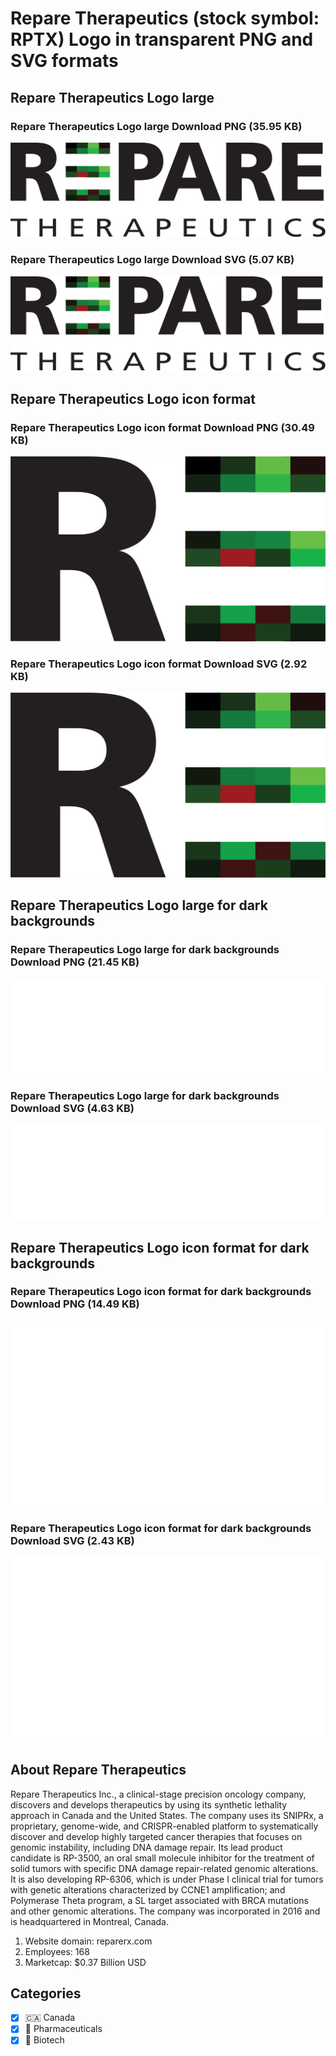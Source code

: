# Repare Therapeutics (stock symbol: RPTX) Logo in transparent PNG and SVG formats

## Repare Therapeutics Logo large

### Repare Therapeutics Logo large Download PNG (35.95 KB)

![Repare Therapeutics Logo large Download PNG (35.95 KB)](/img/orig/RPTX_BIG-71c72c1d.png)

### Repare Therapeutics Logo large Download SVG (5.07 KB)

![Repare Therapeutics Logo large Download SVG (5.07 KB)](/img/orig/RPTX_BIG-49fd29fc.svg)

## Repare Therapeutics Logo icon format

### Repare Therapeutics Logo icon format Download PNG (30.49 KB)

![Repare Therapeutics Logo icon format Download PNG (30.49 KB)](/img/orig/RPTX-46ebc2b5.png)

### Repare Therapeutics Logo icon format Download SVG (2.92 KB)

![Repare Therapeutics Logo icon format Download SVG (2.92 KB)](/img/orig/RPTX-7c95b608.svg)

## Repare Therapeutics Logo large for dark backgrounds

### Repare Therapeutics Logo large for dark backgrounds Download PNG (21.45 KB)

![Repare Therapeutics Logo large for dark backgrounds Download PNG (21.45 KB)](/img/orig/RPTX_BIG.D-da264207.png)

### Repare Therapeutics Logo large for dark backgrounds Download SVG (4.63 KB)

![Repare Therapeutics Logo large for dark backgrounds Download SVG (4.63 KB)](/img/orig/RPTX_BIG.D-a299685f.svg)

## Repare Therapeutics Logo icon format for dark backgrounds

### Repare Therapeutics Logo icon format for dark backgrounds Download PNG (14.49 KB)

![Repare Therapeutics Logo icon format for dark backgrounds Download PNG (14.49 KB)](/img/orig/RPTX.D-81fb44cb.png)

### Repare Therapeutics Logo icon format for dark backgrounds Download SVG (2.43 KB)

![Repare Therapeutics Logo icon format for dark backgrounds Download SVG (2.43 KB)](/img/orig/RPTX.D-3fdd9f29.svg)

## About Repare Therapeutics

Repare Therapeutics Inc., a clinical-stage precision oncology company, discovers and develops therapeutics by using its synthetic lethality approach in Canada and the United States. The company uses its SNIPRx, a proprietary, genome-wide, and CRISPR-enabled platform to systematically discover and develop highly targeted cancer therapies that focuses on genomic instability, including DNA damage repair. Its lead product candidate is RP-3500, an oral small molecule inhibitor for the treatment of solid tumors with specific DNA damage repair-related genomic alterations. It is also developing RP-6306, which is under Phase I clinical trial for tumors with genetic alterations characterized by CCNE1 amplification; and Polymerase Theta program, a SL target associated with BRCA mutations and other genomic alterations. The company was incorporated in 2016 and is headquartered in Montreal, Canada.

1. Website domain: reparerx.com
2. Employees: 168
3. Marketcap: $0.37 Billion USD


## Categories
- [x] 🇨🇦 Canada
- [x] 💊 Pharmaceuticals
- [x] 🧬 Biotech
